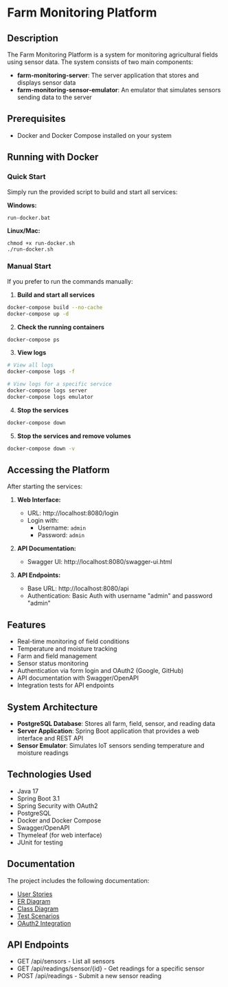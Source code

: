 # Farm Monitoring Platform

## Description
The Farm Monitoring Platform is a system for monitoring agricultural fields using sensor data. The system consists of two main components:
- **farm-monitoring-server**: The server application that stores and displays sensor data
- **farm-monitoring-sensor-emulator**: An emulator that simulates sensors sending data to the server

## Prerequisites
- Docker and Docker Compose installed on your system

## Running with Docker

### Quick Start
Simply run the provided script to build and start all services:

**Windows:**
```
run-docker.bat
```

**Linux/Mac:**
```
chmod +x run-docker.sh
./run-docker.sh
```

### Manual Start
If you prefer to run the commands manually:

1. **Build and start all services**
```bash
docker-compose build --no-cache
docker-compose up -d
```

2. **Check the running containers**
```bash
docker-compose ps
```

3. **View logs**
```bash
# View all logs
docker-compose logs -f

# View logs for a specific service
docker-compose logs server
docker-compose logs emulator
```

4. **Stop the services**
```bash
docker-compose down
```

5. **Stop the services and remove volumes**
```bash
docker-compose down -v
```

## Accessing the Platform

After starting the services:

1. **Web Interface:**
   - URL: http://localhost:8080/login
   - Login with:
     - Username: `admin`
     - Password: `admin`

2. **API Documentation:**
   - Swagger UI: http://localhost:8080/swagger-ui.html

3. **API Endpoints:**
   - Base URL: http://localhost:8080/api
   - Authentication: Basic Auth with username "admin" and password "admin"

## Features
- Real-time monitoring of field conditions
- Temperature and moisture tracking
- Farm and field management
- Sensor status monitoring
- Authentication via form login and OAuth2 (Google, GitHub)
- API documentation with Swagger/OpenAPI
- Integration tests for API endpoints

## System Architecture
- **PostgreSQL Database**: Stores all farm, field, sensor, and reading data
- **Server Application**: Spring Boot application that provides a web interface and REST API
- **Sensor Emulator**: Simulates IoT sensors sending temperature and moisture readings

## Technologies Used
- Java 17
- Spring Boot 3.1
- Spring Security with OAuth2
- PostgreSQL
- Docker and Docker Compose
- Swagger/OpenAPI
- Thymeleaf (for web interface)
- JUnit for testing

## Documentation
The project includes the following documentation:
- [User Stories](docs/user_stories.md)
- [ER Diagram](docs/erd.md)
- [Class Diagram](docs/class_diagram.md)
- [Test Scenarios](docs/test_scenarios.md)
- [OAuth2 Integration](docs/oauth2_integration.md)

## API Endpoints
- GET /api/sensors - List all sensors
- GET /api/readings/sensor/{id} - Get readings for a specific sensor
- POST /api/readings - Submit a new sensor reading 